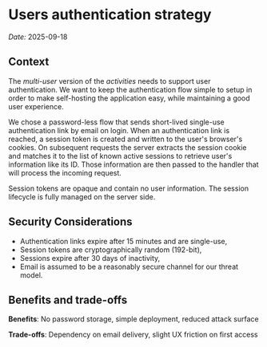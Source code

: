 # Users authentication strategy

_Date:_ 2025-09-18

## Context

The _multi-user_ version of the _activities_ needs to support user
authentication. We want to keep the authentication flow simple to setup in order
to make self-hosting the application easy, while maintaining a good user
experience.

We chose a password-less flow that sends short-lived single-use authentication
link by email on login. When an authentication link is reached, a session token
is created and written to the user's browser's cookies. On subsequent requests
the server extracts the session cookie and matches it to the list of known
active sessions to retrieve user's information like its ID. Those information
are then passed to the handler that will process the incoming request.

Session tokens are opaque and contain no user information. The session lifecycle
is fully managed on the server side.

## Security Considerations

- Authentication links expire after 15 minutes and are single-use,
- Session tokens are cryptographically random (192-bit),
- Sessions expire after 30 days of inactivity,
- Email is assumed to be a reasonably secure channel for our threat model.

## Benefits and trade-offs

**Benefits**: No password storage, simple deployment, reduced attack surface

**Trade-offs**: Dependency on email delivery, slight UX friction on first access
